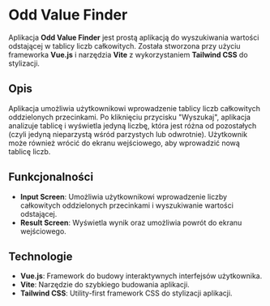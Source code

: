 # Odd Value Finder

Aplikacja **Odd Value Finder** jest prostą aplikacją do wyszukiwania wartości odstającej w tablicy liczb całkowitych. Została stworzona przy użyciu frameworka **Vue.js** i narzędzia **Vite** z wykorzystaniem **Tailwind CSS** do stylizacji. 

## Opis

Aplikacja umożliwia użytkownikowi wprowadzenie tablicy liczb całkowitych oddzielonych przecinkami. Po kliknięciu przycisku "Wyszukaj", aplikacja analizuje tablicę i wyświetla jedyną liczbę, która jest różna od pozostałych (czyli jedyną nieparzystą wśród parzystych lub odwrotnie). Użytkownik może również wrócić do ekranu wejściowego, aby wprowadzić nową tablicę liczb.

## Funkcjonalności

- **Input Screen**: Umożliwia użytkownikowi wprowadzenie liczby całkowitych oddzielonych przecinkami i wyszukiwanie wartości odstającej.
- **Result Screen**: Wyświetla wynik oraz umożliwia powrót do ekranu wejściowego.

## Technologie

- **Vue.js**: Framework do budowy interaktywnych interfejsów użytkownika.
- **Vite**: Narzędzie do szybkiego budowania aplikacji.
- **Tailwind CSS**: Utility-first framework CSS do stylizacji aplikacji.
